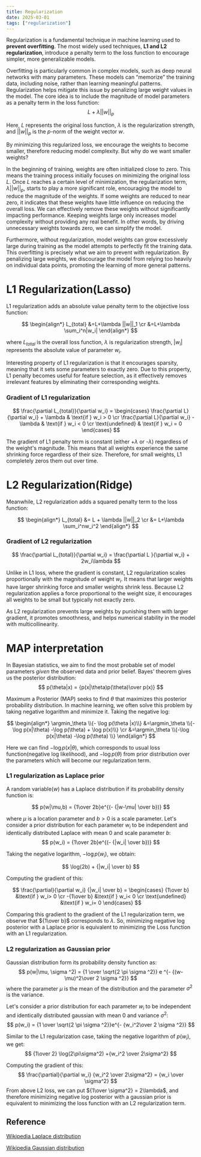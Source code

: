 ```yaml
---
title: Regularization
date: 2025-03-01
tags: ["regularization"]
---
```

Regularization is a fundamental technique in machine learning used to **prevent overfitting**. The most widely used techniques, **L1 and L2 regularization**, introduce a penalty term to the loss function to encourage simpler, more generalizable models.

Overfitting is particularly common in complex models, such as deep neural networks with many parameters. These models can “memorize” the training data, including noise, rather than learning meaningful patterns. Regularization helps mitigate this issue by penalizing large weight values in the model. The core idea is to include the magnitude of model parameters as a penalty term in the loss function:
$$L + \lambda ||w||_p$$

Here, $L$ represents the original loss function, $\lambda$ is the regularization strength, and $||w||_p$ is the $p$-norm of the weight vector $w$.

By minimizing this regularized loss, we encourage the weights to become smaller, therefore reducing model complexity. But why do we want smaller weights?

In the beginning of training, weights are often initialized close to zero. This means the training process initially focuses on minimizing the original loss $L$. Once $L$ reaches a certain level of minimization, the regularization term, $\lambda ||w||_p$, starts to play a more significant role, encouraging the model to reduce the magnitude of the weights. If some weights are reduced to near zero, it indicates that these weights have little influence on reducing the overall loss. We can effectively remove these weights without significantly impacting performance. Keeping weights large only increases model complexity without providing any real benefit. In other words, by driving unnecessary weights towards zero, we can simplify the model.

Furthermore, without regularization, model weights can grow excessively large during training as the model attempts to perfectly fit the training data. This overfitting is precisely what we aim to prevent with regularization. By penalizing large weights, we discourage the model from relying too heavily on individual data points, promoting the learning of more general patterns.

# L1 Regularization(Lasso)
L1 regularization adds an absolute value penalty term to the objective loss function:

$$
\begin{align*}
L_{total} &=L+\lambda ||w||_1 \cr 
&=L+\lambda \sum_i^n|w_i|
\end{align*}
$$

where $L_{total}$ is the overall loss function, $\lambda$ is regularization strength, $|w_i|$ represents the absolute value of parameter $w_i$. 

Interesting property of L1 regularization is that it encourages sparsity, meaning that it sets some parameters to exactly zero. Due to this property, L1 penalty becomes useful for feature selection, as it effectively removes irrelevant features by eliminating their corresponding weights.

### Gradient of L1 regularization

$$
\frac{\partial L_{total}}{\partial w_i} = \begin{cases} 
\frac{\partial L}{\partial w_i} + \lambda & \text{if } w_i > 0 \cr
\frac{\partial L}{\partial w_i} - \lambda & \text{if } w_i < 0 \cr
\text{undefined} & \text{if } w_i = 0 
\end{cases}
$$

The gradient of L1 penalty term is constant (either +$\lambda$ or -$\lambda$) regardless of the weight's magnitude. This means that all weights experience the same shrinking force regardless of their size. Therefore, for small weights, L1 completely zeros them out over time. 

# L2 Regularization(Ridge) 
Meanwhile, L2 regularization adds a squared penalty term to the loss function:

$$
\begin{align*}
L_{total} &= L + \lambda ||w||_2 \cr
&= L+\lambda \sum_i^nw_i^2
\end{align*}
$$

### Gradient of L2 regularization
$$ \frac{\partial L_{total}}{\partial w_i}  = \frac{\partial L }{\partial w_i} + 2w_i\lambda $$

Unlike in L1 loss, where the gradient is constant, L2 regularization scales proportionally with the magnitude of weight $w_i$. It means that larger weights have larger shrinking force and smaller weights shrink less. Because L2 regularization applies a force proportional to the weight size, it encourages all weights to be small but typically not exactly zero.

As L2 regularization prevents large weights by punishing them with larger gradient, it promotes smoothness, and helps numerical stability in the model with multicollinearity.

# MAP interpretation
In Bayesian statistics, we aim to find the most probable set of model parameters *given* the observed data and prior belief. Bayes' theorem gives us the posterior distribution: 
$$
p(\theta|x) = {p(x|\theta)p(\theta)\over p(x)}
$$

Maximum a Posterior (MAP) seeks to find $\theta$ that maximizes this posterior probability distribution. In machine learning, we often solve this problem by taking negative logarithm and minimize it. Taking the negative log:

$$
\begin{align*}
\argmin_\theta \\{- \log p(\theta |x)\\} &=\argmin_\theta \\{-\log p(x|\theta) -\log p(\theta) + \log p(x)\\} \cr
&=\argmin_\theta \\{-\log p(x|\theta) -\log p(\theta) \\}
\end{align*}
$$

Here we can find $- \log p(x|\theta)$, which corresponds to usual loss function(negative log likelihood), and $- \log p(\theta)$ from prior distribution over the parameters which will become our regularization term.

### L1 regularization as Laplace prior
A random variable($w$) has a Laplace distribution if its probability density function is:

$$
p(w|\mu,b) = {1\over 2b}e^{(- {|w-\mu| \over b})}
$$

where $\mu$ is a location parameter and $b>0$ is a scale parameter. Let's consider a prior distribution for each parameter $w_i$ to be independent and identically distributed Laplace with mean $0$ and scale parameter $b$:
$$
p(w_i) = {1\over 2b}e^{(- {|w_i| \over b})}
$$

Taking the negative logarithm, $-\log p(w_i)$, we obtain:

$$
\log(2b) + {|w_i| \over b}
$$

Computing the gradient of this:

$$
\frac{\partial}{\partial w_i} {|w_i| \over b} = \begin{cases}
{1\over b} &\text{if } w_i> 0 \cr
-{1\over b} &\text{if } w_i< 0 \cr
\text{undefined} &\text{if } w_i= 0 
\end{cases}
$$

Comparing this gradient to the gradient of the L1 regularization term, we observe that ${1\over b}$ corresponds to $\lambda$. So, minimizing negative log posterior with a Laplace prior is equivalent to minimizing the Loss function with an L1 regularization.

### L2 regularization as Gaussian prior
Gaussian distribution form its probability density function as:
$$
p(w|\mu, \sigma ^2) = {1 \over \sqrt{2 \pi \sigma ^2}} e ^{- {(w-\mu)^2\over 2 \sigma ^2}}
$$
where the parameter $\mu$ is the mean of the distribution and the parameter $\sigma^2$ is the variance.

Let's consider a prior distribution for each parameter $w_i$ to be independent and identically distributed gaussian with mean $0$ and variance $\sigma^2$:
$$
p(w_i) = {1 \over \sqrt{2 \pi \sigma ^2}}e^{- {w_i^2\over 2 \sigma ^2}}
$$

Similar to the L1 regularization case, taking the negative logarithm of $p(w_i)$, we get:
$$
{1\over 2} \log(2\pi\sigma^2) +{w_i^2 \over 2\sigma^2} 
$$

Computing the gradient of this:
$$
\frac{\partial}{\partial w_i} {w_i^2 \over 2\sigma^2}  = {w_i \over \sigma^2}
$$
From above L2 loss, we can put ${1\over \sigma^2} = 2\lambda$, and therefore minimizing negative log posterior with a gaussian prior is equivalent to minimizing the loss function with an L2 regularization term.
## Reference
 <a href="https://en.wikipedia.org/wiki/Laplace_distribution">Wikipedia Laplace distribution</a> 

<a href="https://en.wikipedia.org/wiki/Normal_distribution">Wikipedia Gaussian distribution</a>
 